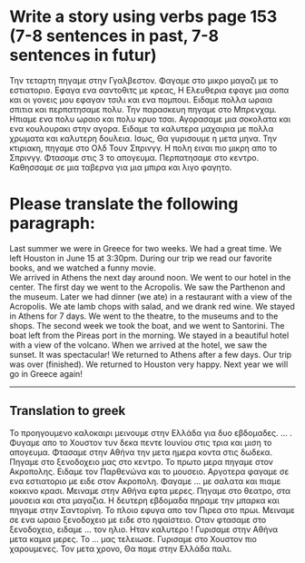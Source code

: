 # Write a story using verbs page 153 (7-8 sentences in past, 7-8 sentences in futur)

Την τεταρτη πηγαμε στην Γγαλβεστον. 
Φαγαμε στο μικρο μαγαζι με το εστιατοριο.
Εφαγα ενα σαντοθιτς με κρεας, Η Ελευθερια εφαγε μια σοπα και οι γονεις μου εφαγαν τσιλι και ενα πομπουι.
Ειδαμε πολλα ωραια σπιτια και περπατησαμε πολυ. 
Την παρασκευη πηγαμε στο Μπρενχαμ. Ηπιαμε ενα πολυ ωραιο και πολυ κρυο τσαι.
Αγορασαμε μια σοκολατα και ενα κουλουρακι στην αγορα.
Ειδαμε τα καλυτερα μαχαιρια με πολλα χρωματα και καλυτερη δουλεια.
Ισως, Θα γυρισουμε η μετα μηνα.
Την κτιριακη, πηγαμε στο Ολδ Τουν Σπρινγγ.
Η πολη ειναι πιο μικρη απο το Σπρινγγ.
Φτασαμε στις 3 το απογευμα. Περπατησαμε στο κεντρο. 
Καθησσαμε σε μια ταβερνα για μια μπιρα και λιγο φαγητο.

# Please translate the following paragraph:

Last summer we were in Greece for two weeks. We had a great time. 
We left Houston in June 15 at 3:30pm. 
During our trip we read our favorite books, and we watched a funny movie.  
We arrived in Athens the next day around noon. 
We went to our hotel in the center. 
The first day we went to the Acropolis. 
We saw the Parthenon and the museum. 
Later we had dinner (we ate) in a restaurant with a view of the Acropolis. 
We ate lamb chops with salad, and we drank red wine. 
We stayed in Athens for 7 days. 
We went to the theatre, to the museums and to the shops. 
The second week we took the boat, and we went to Santorini. 
The boat left from the Pireas port in the morning. 
We stayed in a beautiful hotel with a view of the volcano. 
When we arrived at the hotel, we saw the sunset. 
It was spectacular!
We returned to Athens after a few days. 
Our trip was over (finished). 
We returned to Houston very happy. 
Next year we will go in Greece again!

---
Translation to greek
---

Το προηγουμενο καλοκαιρι μεινουμε στην Ελλάδα για δυο εβδομαδες.
... .
Φυγαμε απο το Χουστον τυν δεκα πεντε Ιουνίου στις τρια και μιση το απογευμα.
Φτασαμε στην Αθήνα την μετα ημερα κοντα στις δωδεκα.
Πηγαμε στο ξενοδοχειο μας στο κεντρο.
Το πρωτο μερα πηγαμε στον Ακροπολης.
Ειδαμε τον Παρθενώνα και το μουσειο.
Αργοτερα φαγαμε σε ενα εστιατοριο με ειδε στον Ακροπολη.
Φαγαμε ... με σαλατα και πιαμε κοκκινο κρασι.
Μειναμε στην Αθήνα εφτα μερες.
Πηγαμε στο θεατρο, στα μουσεια και στα μαγαζια.
Η δευτερη εβδομαδα πηραμε την μπαρκα και πηγαμε στην Σαντορίνη.
Το πλοιο εφυγα απο τον Πιρεα στο πρωι.
Μειναμε σε ενα ωραιο ξενοδοχειο με ειδε στο ηφαίστειο.
Οταν φτασαμε στο ξενοδοχειο, ειδαμε ... τον ηλιο.
Ηταν καλυτερο !
Γυρισαμε στην Αθήνα μετα καμια μερες.
Το ... μας τελειωσε.
Γυρισαμε στο Χουστον πιο χαρουμενες.
Τον μετα χρονο, Θα παμε στην Ελλάδα παλι. 
